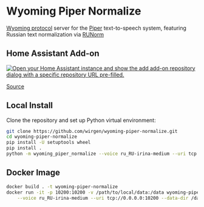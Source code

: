 # Wyoming Piper Normalize

[Wyoming protocol](https://github.com/rhasspy/wyoming) server for the [Piper](https://github.com/rhasspy/piper/)
text-to-speech system, featuring Russian text normalization via [RUNorm](https://github.com/Den4ikAI/runorm)

## Home Assistant Add-on

[![Open your Home Assistant instance and show the add add-on repository dialog with a specific repository URL pre-filled.](https://my.home-assistant.io/badges/supervisor_add_addon_repository.svg)](https://my.home-assistant.io/redirect/supervisor_add_addon_repository/?repository_url=https%3A%2F%2Fgithub.com%2Fwirgen%2Fhomeassistant-addons)

[Source](https://github.com/wirgen/homeassistant-addons)

## Local Install

Clone the repository and set up Python virtual environment:

``` sh
git clone https://github.com/wirgen/wyoming-piper-normalize.git
cd wyoming-piper-normalize
pip install -U setuptools wheel
pip install .
python -m wyoming_piper_normalize --voice ru_RU-irina-medium --uri tcp://0.0.0.0:10200 --data-dir /data
```

## Docker Image

``` sh
docker build . -t wyoming-piper-normalize
docker run -it -p 10200:10200 -v /path/to/local/data:/data wyoming-piper-normalize \
    --voice ru_RU-irina-medium --uri tcp://0.0.0.0:10200 --data-dir /data
```